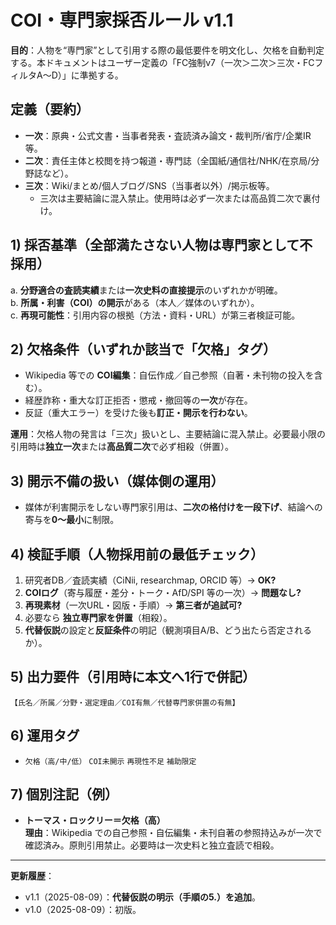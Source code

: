 # COI・専門家採否ルール v1.1
**目的**：人物を“専門家”として引用する際の最低要件を明文化し、欠格を自動判定する。本ドキュメントはユーザー定義の「FC強制v7（一次＞二次＞三次・FCフィルタA〜D）」に準拠する。

## 定義（要約）
- **一次**：原典・公式文書・当事者発表・査読済み論文・裁判所/省庁/企業IR等。
- **二次**：責任主体と校閲を持つ報道・専門誌（全国紙/通信社/NHK/在京局/分野誌など）。
- **三次**：Wiki/まとめ/個人ブログ/SNS（当事者以外）/掲示板等。
  - 三次は主要結論に混入禁止。使用時は必ず一次または高品質二次で裏付け。

## 1) 採否基準（**全部**満たさない人物は専門家として不採用）
a. **分野適合の査読実績**または**一次史料の直接提示**のいずれかが明確。  
b. **所属・利害（COI）の開示**がある（本人／媒体のいずれか）。  
c. **再現可能性**：引用内容の根拠（方法・資料・URL）が第三者検証可能。

## 2) 欠格条件（**いずれか**該当で「欠格」タグ）
- Wikipedia 等での **COI編集**：自伝作成／自己参照（自著・未刊物の投入を含む）。
- 経歴詐称・重大な訂正拒否・懲戒・撤回等の**一次**が存在。
- 反証（重大エラー）を受けた後も**訂正・開示を行わない**。

**運用**：欠格人物の発言は「三次」扱いとし、主要結論に混入禁止。必要最小限の引用時は**独立一次**または**高品質二次**で必ず相殺（併置）。

## 3) 開示不備の扱い（媒体側の運用）
- 媒体が利害開示をしない専門家引用は、**二次の格付けを一段下げ**、結論への寄与を**0〜最小**に制限。

## 4) 検証手順（人物採用前の最低チェック）
1. 研究者DB／査読実績（CiNii, researchmap, ORCID 等）→ **OK?**
2. **COIログ**（寄与履歴・差分・トーク・AfD/SPI 等の一次）→ **問題なし?**
3. **再現素材**（一次URL・図版・手順）→ **第三者が追試可?**
4. 必要なら **独立専門家を併置**（相殺）。
5. **代替仮説**の設定と**反証条件**の明記（観測項目A/B、どう出たら否定されるか）。

## 5) 出力要件（引用時に本文へ**1行**で併記）
`【氏名／所属／分野・選定理由／COI有無／代替専門家併置の有無】`

## 6) 運用タグ
- `欠格（高/中/低）` `COI未開示` `再現性不足` `補助限定`

## 7) 個別注記（例）
- **トーマス・ロックリー＝欠格（高）**  
  **理由**：Wikipedia での自己参照・自伝編集・未刊自著の参照持込みが一次で確認済み。原則引用禁止。必要時は一次史料と独立査読で相殺。

---
**更新履歴**：
- v1.1（2025-08-09）：**代替仮説の明示（手順の5.）を追加**。
- v1.0（2025-08-09）：初版。
